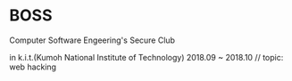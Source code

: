 # BOSS

Computer Software Engeering's Secure Club

in k.i.t.(Kumoh National Institute of Technology) 2018.09 ~ 2018.10 // topic: web hacking
